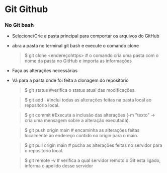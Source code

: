 # Git Github
### No Git bash

 - Selecione/Crie a pasta principal para comportar os arquivos do GitHub
 - abra a pasta no terminal git bash e execute o comando clone
    > $ git clone <endereçohttps> # o comando cria uma pasta com o nome da pasta no GitHub e importa as informações
 - Faça as alterações necessárias
 - Vá para a pasta onde foi feita a clonagem do repositório
    >$ git status #verifica o status atual das modificações.

    >$ git add . #inclui todas as alterações feitas na pasta local ao repositorio local.

    >$ git commit #Executa a inclusão das alterações (-m "texto" -> cria uma mensagem sobre a alteração executada).

    >$ git push origin main # encaminha as alterações feitas localmente ao endereço contido no origin para o main.

    >$ git pull origin main # pucha as alterações feitas no servidor para o repositorio local.

    >$ git remote -v # verifica a qual servidor remoto o Git esta ligado, informa o apelido desse servidor
